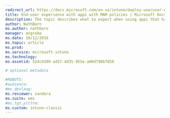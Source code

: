```yaml
---
redirect_url: https://docs.microsoft.com/en-us/intune/deploy-use/user-experience-for-mam-enabled-ios-apps-with-microsoft-intune
title: End-user experience with apps with MAM policies | Microsoft Docs
description: The topic describes what to expect when using apps that have MAM policies.
author: NathBarn
ms.author: nathbarn
manager: angrobe
ms.date: 10/12/2016
ms.topic: article
ms.prod:
ms.service: microsoft-intune
ms.technology:
ms.assetid: 524c4209-ad57-4d35-955e-a00d796bf858

# optional metadata

#ROBOTS:
#audience:
#ms.devlang:
ms.reviewer: sandera
ms.suite: ems
#ms.tgt_pltfrm:
ms.custom: intune-classic
---
```

